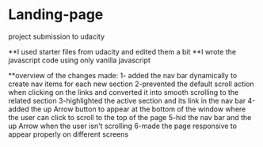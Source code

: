 # Landing-page

project submission to udacity

**I used starter files from udacity and edited them a bit
**I wrote the javascript code using only vanilla javascript

**overview of the changes made:
1- added the nav bar dynamically to create nav items for each new section
2-prevented the default scroll action when clicking on the links and converted it into smooth scrolling to the related section
3-highlighted the active section and its link in the nav bar
4-added the up Arrow button to appear at the bottom of the window where the user can click to scroll to the top of the page
5-hid the nav bar and the up Arrow when the user isn't scrolling
6-made the page responsive to appear properly on different screens

